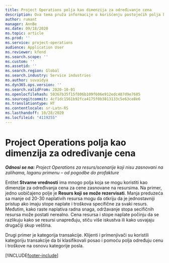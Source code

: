 ```yaml
---
title: Project Operations polja kao dimenzija za određivanje cena
description: Ova tema pruža informacije o korišćenju postojećih polja kao dimenzija za određivanje cena u usluzi Dynamics 365 Project Operations.
author: rumant
manager: AnnBe
ms.date: 09/18/2020
ms.topic: article
ms.prod: ''
ms.service: project-operations
audience: Application User
ms.reviewer: kfend
ms.search.scope: ''
ms.custom: ''
ms.assetid: ''
ms.search.region: Global
ms.search.industry: Service industries
ms.author: suvaidya
ms.dyn365.ops.version: ''
ms.search.validFrom: 2020-10-01
ms.openlocfilehash: 59367b35f15f806b109f606e912edc487d9e7685
ms.sourcegitcommit: 4cf1dc1561b92fca4175f0b3813133c5e63ce8e6
ms.translationtype: HT
ms.contentlocale: sr-Latn-RS
ms.lasthandoff: 10/28/2020
ms.locfileid: "4119255"
---
```

# <a name="project-operations-fields-as-pricing-dimensions"></a>Project Operations polja kao dimenzija za određivanje cena

_**Odnosi se na:** Project Operations za resurs/scenarije koji nisu zasnovani na zalihama, laganu primenu – od pogodbe do profakture_

Entitet **Stvarne vrednosti** ima mnogo polja koja se mogu koristiti kao dimenzije za određivanja cena za cene zasnovane na resursima. Na primer, jedno uobičajeno polje je **Resurs koji se može rezervisati**. Manja preduzeća sa manje od 20-30 naplativih resursa mogu da otkriju da je jednostavniji pristup ako imaju stope naplate i troškova specifične za svaki resurs. Međutim, kako raste naplativa radna snaga, održavanje stopa secifičnih resursa može postati nerealno. Cena resursa i stope naplate počinju da se razlikuju kako se resursi unapređuju, stiču više iskustva ili kako usvajaju drugačiji skup veština. 

Drugi primer je kategorija transakcije. Klijenti i primenjivači su koristili kategoriju transakcije da bi klasifikovali posao i pomoću polja određuju cenu i troškove na osnovu kategorije posla.


[!INCLUDE[footer-include](../includes/footer-banner.md)]
